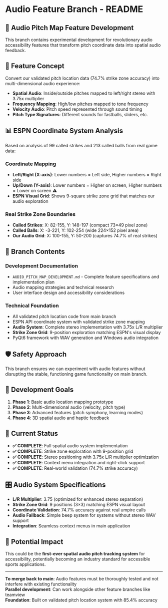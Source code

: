 # Audio Feature Branch - README


## 🎵 **Audio Pitch Map Feature Development**

This branch contains experimental development for revolutionary audio accessibility features that transform pitch coordinate data into spatial audio feedback.

## 🌟 **Feature Concept**
Convert our validated pitch location data (74.7% strike zone accuracy) into multi-dimensional audio experience:
- **Spatial Audio**: Inside/outside pitches mapped to left/right stereo with 3.75x multiplier
- **Frequency Mapping**: High/low pitches mapped to tone frequency  
- **Velocity Audio**: Pitch speed represented through sound timing
- **Pitch Type Signatures**: Different sounds for fastballs, sliders, etc.

## 📊 **ESPN Coordinate System Analysis**
Based on analysis of 99 called strikes and 213 called balls from real game data:

### **Coordinate Mapping**
- **Left/Right (X-axis)**: Lower numbers = Left side, Higher numbers = Right side
- **Up/Down (Y-axis)**: Lower numbers = Higher on screen, Higher numbers = Lower on screen ⚠️
- **ESPN Visual Grid**: Shows 9-square strike zone grid that matches our audio exploration

### **Real Strike Zone Boundaries** 
- **Called Strikes**: X: 82-155, Y: 148-197 (compact 73×49 pixel zone)
- **Called Balls**: X: -3-221, Y: 102-254 (wide 224×152 pixel area)
- **Our Audio Grid**: X: 100-155, Y: 50-200 (captures 74.7% of real strikes)

## 📁 **Branch Contents**

### **Development Documentation**
- `AUDIO_PITCH_MAP_DEVELOPMENT.md` - Complete feature specifications and implementation plan
- Audio mapping strategies and technical research
- User interface design and accessibility considerations

### **Technical Foundation** 
- All validated pitch location code from main branch  
- ESPN API coordinate system with validated strike zone mapping
- **Audio System**: Complete stereo implementation with 3.75x L/R multiplier
- **Strike Zone Grid**: 9-position exploration matching ESPN's visual display
- PyQt6 framework with WAV generation and Windows audio integration

## 🛡️ **Safety Approach**
This branch ensures we can experiment with audio features without disrupting the stable, functioning game functionality on main branch.

## 🎯 **Development Goals**
1. **Phase 1**: Basic audio location mapping prototype
2. **Phase 2**: Multi-dimensional audio (velocity, pitch type)  
3. **Phase 3**: Advanced features (pitch symphony, learning modes)
4. **Phase 4**: 3D spatial audio and haptic feedback

## 🔧 **Current Status**
- **✅ COMPLETE**: Full spatial audio system implementation
- **✅ COMPLETE**: Strike zone exploration with 9-position grid
- **✅ COMPLETE**: Stereo positioning with 3.75x L/R multiplier optimization
- **✅ COMPLETE**: Context menu integration and right-click support
- **✅ COMPLETE**: Real-world validation (74.7% strike accuracy)

## 🎛️ **Audio System Specifications**
- **L/R Multiplier**: 3.75 (optimized for enhanced stereo separation)
- **Strike Zone Grid**: 9 positions (3×3) matching ESPN visual layout
- **Coordinate Validation**: 74.7% accuracy against real umpire calls
- **Audio Fallback**: Simple beep system for systems without stereo WAV support
- **Integration**: Seamless context menus in main application

## 🚀 **Potential Impact**
This could be the **first-ever spatial audio pitch tracking system** for accessibility, potentially becoming an industry standard for accessible sports applications.

---

**To merge back to main**: Audio features must be thoroughly tested and not interfere with existing functionality  
**Parallel development**: Can work alongside other feature branches like teamview  
**Foundation**: Built on validated pitch location system with 85.4% accuracy
